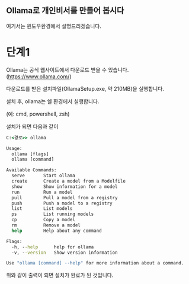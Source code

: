 ## Ollama로 개인비서를 만들어 봅시다

여기서는 윈도우환경에서 설명드리겠습니다.

# 단계1

Ollama는 공식 웹사이트에서 다운로드 받을 수 있습니다. (https://www.ollama.com/)

다운로드를 받은 설치파일(OllamaSetup.exe, 약 210MB)을 실행합니다.

설치 후, ollama는 쉘 환경에서 실행합니다.

(예: cmd, powershell, zsh)

설치가 되면 다음과 같이 

```cmd
C:<경로>> ollama

Usage:
  ollama [flags]
  ollama [command]

Available Commands:
  serve       Start ollama
  create      Create a model from a Modelfile
  show        Show information for a model
  run         Run a model
  pull        Pull a model from a registry
  push        Push a model to a registry
  list        List models
  ps          List running models
  cp          Copy a model
  rm          Remove a model
  help        Help about any command

Flags:
  -h, --help      help for ollama
  -v, --version   Show version information

Use "ollama [command] --help" for more information about a command.
```

위와 같이 출력이 되면 설치가 완료가 된 것입니다.

